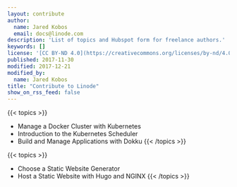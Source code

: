 ```yaml
---
layout: contribute
author:
  name: Jared Kobos
  email: docs@linode.com
description: 'List of topics and Hubspot form for freelance authors.'
keywords: []
license: '[CC BY-ND 4.0](https://creativecommons.org/licenses/by-nd/4.0)'
published: 2017-11-30
modified: 2017-12-21
modified_by:
  name: Jared Kobos
title: "Contribute to Linode"
show_on_rss_feed: false
---
```


{{< topics >}}
* Manage a Docker Cluster with Kubernetes
* Introduction to the Kubernetes Scheduler
* Build and Manage Applications with Dokku
{{< /topics >}}

{{< topics >}}
* Choose a Static Website Generator
* Host a Static Website with Hugo and NGINX
{{< /topics >}}
